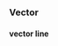 ### Vector
<!-- 
#### vector point
<code src="./vector/point.tsx"></code> -->

#### vector line
<code src="./vector/line.tsx"></code>

<!-- #### geojson-vt
<code src="./vector/geojson-vt.tsx"></code> -->

<!-- #### debugLayer
<code src="./vector/debugLayer.tsx"></code> -->